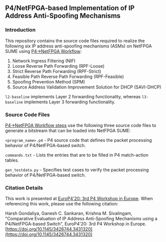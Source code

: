 ## P4/NetFPGA-based Implementation of IP Address Anti-Spoofing Mechanisms

### Introduction
This repository contains the source code files required to realize the following six IP address anti-spoofing mechanisms (ASMs) on NetFPGA SUME using [P4->NetFPGA Workflow](https://github.com/NetFPGA/P4-NetFPGA-public/wiki/Workflow-Overview):
1. Network Ingress Filtering (NIF)
2. Loose Reverse Path Forwarding (RPF-Loose)
3. Strict Reverse Path Forwarding (RPF-Strict)
4. Feasible Path Reverse Path Forwarding (RPF-Feasible)
5. Spoofing Prevention Method (SPM)  
6. Source Address Validation Improvement Solution for DHCP (SAVI-DHCP)

`l2-baseline` implements Layer 2 forwarding functionality, whereas `l3-baseline` implements Layer 3 forwarding functionality.

### Source Code Files
[P4->NetFPGA Workflow steps](https://github.com/NetFPGA/P4-NetFPGA-public/wiki/Workflow-Overview#workflow-steps) use the following three source code files to generate a bitstream that can be loaded into NetFPGA SUME:

`<program_name>.p4` - P4 source code that defines the packet processing behavior of P4/NetFPGA-based switch.

`commands.txt` - Lists the entries that are to be filled in P4 match-action tables.

`gen_testdata.py` - Specifies test cases to verify the packet processing behavior of P4/NetFPGA-based switch. 

### Citation Details
This work is presented at [EuroP4'20: 3rd P4 Workshop in Europe](https://p4.org/events/2020-12-01-euro-p4-workshop/). When referencing this work, please use the following citation:

Harsh Gondaliya, Ganesh C. Sankaran, Krishna M. Sivalingam, "Comparative Evaluation of IP Address Anti-Spoofing Mechanisms using a P4/NetFPGA-based Switch", EuroP4'20: 3rd P4 Workshop in Europe.
[https://doi.org/10.1145/3426744.3431320](https://doi.org/10.1145/3426744.3431320)
